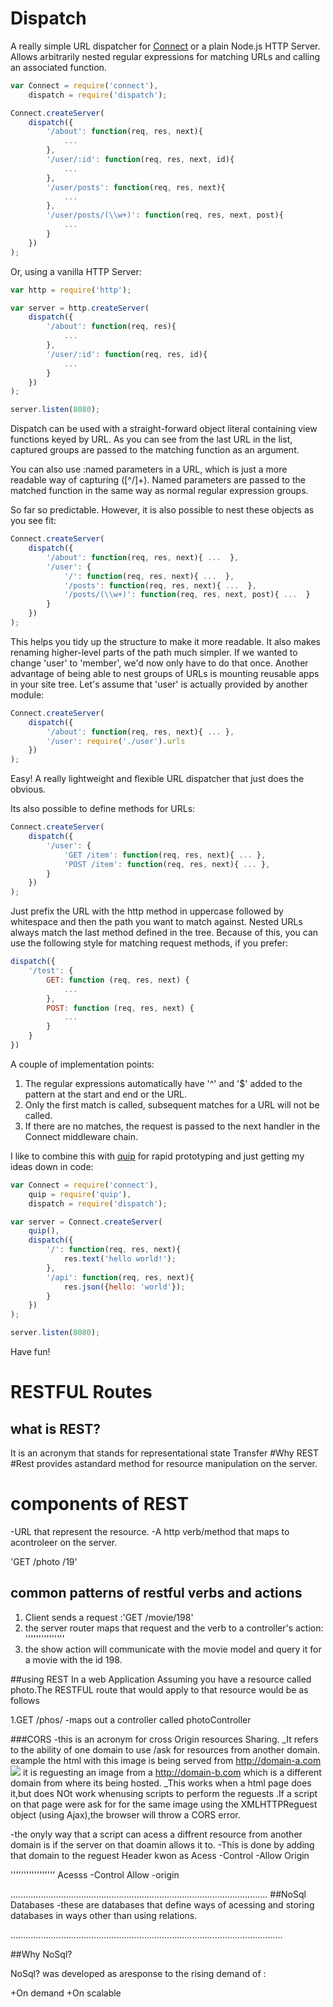 # Dispatch

A really simple URL dispatcher for
[Connect](http://github.com/senchalabs/connect) or a plain Node.js HTTP Server.
Allows arbitrarily nested regular expressions for matching URLs and calling an
associated function.

```js
var Connect = require('connect'),
    dispatch = require('dispatch');

Connect.createServer(
    dispatch({
        '/about': function(req, res, next){
            ...
        },
        '/user/:id': function(req, res, next, id){
            ...
        },
        '/user/posts': function(req, res, next){
            ...
        },
        '/user/posts/(\\w+)': function(req, res, next, post){
            ...
        }
    })
);
```

Or, using a vanilla HTTP Server:

```js
var http = require('http');

var server = http.createServer(
    dispatch({
        '/about': function(req, res){
            ...
        },
        '/user/:id': function(req, res, id){
            ...
        }
    })
);

server.listen(8080);
```

Dispatch can be used with a straight-forward object literal containing view
functions keyed by URL. As you can see from the last URL in the list, captured
groups are passed to the matching function as an argument.

You can also use :named parameters in a URL, which is just a more readable way
of capturing ([^\/]+). Named parameters are passed to the matched function in
the same way as normal regular expression groups.

So far so predictable. However, it is also possible to nest these objects as
you see fit:

```js
Connect.createServer(
    dispatch({
        '/about': function(req, res, next){ ...  },
        '/user': {
            '/': function(req, res, next){ ...  },
            '/posts': function(req, res, next){ ...  },
            '/posts/(\\w+)': function(req, res, next, post){ ...  }
        }
    })
);
```

This helps you tidy up the structure to make it more readable. It also makes
renaming higher-level parts of the path much simpler. If we wanted to change
'user' to 'member', we'd now only have to do that once. Another advantage of
being able to nest groups of URLs is mounting reusable apps in your site tree.
Let's assume that 'user' is actually provided by another module:

```js
Connect.createServer(
    dispatch({
        '/about': function(req, res, next){ ... },
        '/user': require('./user').urls
    })
);
```

Easy! A really lightweight and flexible URL dispatcher that just does the
obvious.

Its also possible to define methods for URLs:

```js
Connect.createServer(
    dispatch({
        '/user': {
            'GET /item': function(req, res, next){ ... },
            'POST /item': function(req, res, next){ ... },
        }
    })
);
```

Just prefix the URL with the http method in uppercase followed by whitespace
and then the path you want to match against. Nested URLs always match the last
method defined in the tree. Because of this, you can use the following style for
matching request methods, if you prefer:

```js
dispatch({
    '/test': {
        GET: function (req, res, next) {
            ...
        },
        POST: function (req, res, next) {
            ...
        }
    }
})
```

A couple of implementation points:

1. The regular expressions automatically have '^' and '$' added to the pattern
   at the start and end or the URL.
2. Only the first match is called, subsequent matches for a URL will not be
   called.
3. If there are no matches, the request is passed to the next handler in the
   Connect middleware chain.

I like to combine this with [quip](http://github.com/caolan/quip) for rapid
prototyping and just getting my ideas down in code:

```js
var Connect = require('connect'),
    quip = require('quip'),
    dispatch = require('dispatch');

var server = Connect.createServer(
    quip(),
    dispatch({
        '/': function(req, res, next){
            res.text('hello world!');
        },
        '/api': function(req, res, next){
            res.json({hello: 'world'});
        }
    })
);

server.listen(8080);
```

Have fun!

# RESTFUL Routes
## what is REST?
It is an acronym that stands for representational  state Transfer 
#Why REST
#Rest provides  astandard method for resource manipulation on the server.

# components of REST
-URL  that represent the resource.
-A http verb/method that maps to acontroleer on the server.

'GET /photo /19'
## common patterns of restful verbs and actions


1.  Client sends a request :'GET /movie/198'
2.  the server router maps that request and the verb to a controller's action:
   '''''''''''''''
3. the show action will communicate with the movie model and query it for a movie with the id 198.

##using REST In a web Application
Assuming you have a resource called photo.The RESTFUL route that would apply to that resource would be as follows

1.GET /phos/
-maps out a controller called photoController 


###CORS
-this is an acronym for cross Origin resources Sharing.
_It refers to the ability of one domain to use /ask for resources  from another domain.
example
the html with this image is being served  from http://domain-a.com<img src="http://domain-b.com/mouse.jpg">
it is reguesting an image from a http://domain-b.com which is a different domain from where its being hosted.
_This works when a html page does it,but does NOt work whenusing scripts to perform the reguests .If a script on that page were ask for for the same image using the XMLHTTPReguest object (using Ajax),the browser will throw a CORS  error.


-the onyly way that a script can acess a diffrent resource from another domain is if the server on that doamin allows it to.
-This is done by adding that domain to the reguest Header kwon as Acess -Control -Allow Origin 

'''''''''''''''''
Acesss -Control Allow -origin

......................................................................................................
##NoSql Databases
-these are databases that define ways of acessing and storing databases in ways other than using relations.

............................................................................................................

##Why NoSql?

NoSql? was developed as aresponse to the rising demand of :

+On demand
+On scalable
 
